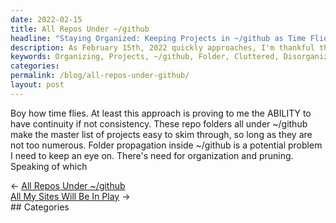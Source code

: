 ```yaml
---
date: 2022-02-15
title: All Repos Under ~/github
headline: "Staying Organized: Keeping Projects in ~/github as Time Flies By"
description: As February 15th, 2022 quickly approaches, I'm thankful that I have been able to stay organized and keep track of all my projects stored in the ~/github folder. However, I need to stay vigilant in my organizing efforts to make sure the folder doesn't get too cluttered and disorganized.
keywords: Organizing, Projects, ~/github, Folder, Cluttered, Disorganized, Pruning, Time, Flying, Staying Vigilant
categories: 
permalink: /blog/all-repos-under-github/
layout: post
---
```



Boy how time flies. At least this approach is proving to me the ABILITY to have
continuity if not consistency. These repo folders all under ~/github make the
master list of projects easy to skim through, so long as they are not too
numerous. Folder propagation inside ~/github is a potential problem I need to
keep an eye on. There's need for organization and pruning. Speaking of which


<div class="post-nav"><div class="post-nav-prev"><span class="arrow">&larr;&nbsp;</span><a href="/blog/all-repos-under-github">All Repos Under ~/github</a></div><div class="post-nav-next"><a href="/blog/all-my-sites-will-be-in-play">All My Sites Will Be In Play</a><span class="arrow">&nbsp;&rarr;</span></div></div>
## Categories

<ul></ul>